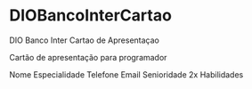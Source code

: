 # DIOBancoInterCartao
DIO Banco Inter Cartao de Apresentaçao

Cartão de apresentação para programador

Nome
Especialidade
Telefone
Email
Senioridade
2x Habilidades


